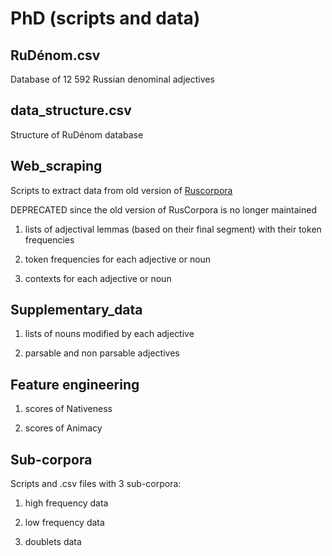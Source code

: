 # PhD (scripts and data)

## RuDénom.csv

Database of 12 592 Russian denominal adjectives

## data_structure.csv

Structure of RuDénom database

## Web_scraping

Scripts to extract data from old version of [Ruscorpora](https://ruscorpora.ru/old/search-main.html)

DEPRECATED since the old version of RusCorpora is no longer maintained

1. lists of adjectival lemmas (based on their final segment) with their token frequencies

2. token frequencies for each adjective or noun

3. contexts for each adjective or noun

## Supplementary_data

1. lists of nouns modified by each adjective

2. parsable and non parsable adjectives

## Feature engineering

1. scores of Nativeness

2. scores of Animacy

## Sub-corpora

Scripts and .csv files with 3 sub-corpora:

1. high frequency data

2. low frequency data

3. doublets data
